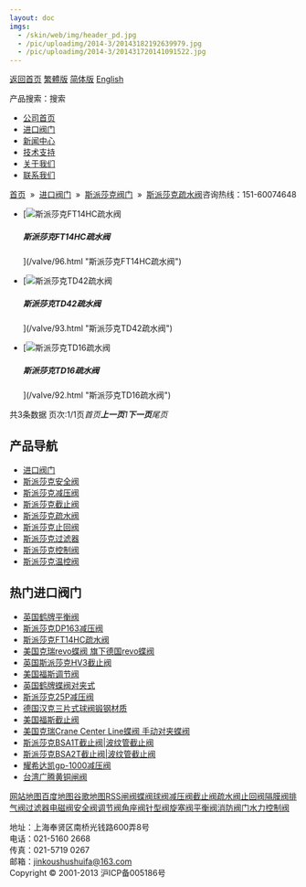 ```yaml
---
layout: doc
imgs:
  - /skin/web/img/header_pd.jpg
  - /pic/uploadimg/2014-3/20143182192639979.jpg
  - /pic/uploadimg/2014-3/201431720141091522.jpg
---
```


[返回首页](/ 'home') [繁體版](/tw.html '切換到繁體中文版') [简体版](/ '切换到简体中文版') [English](/en.html 'Switch to English Version')

产品搜索：搜索

- [公司首页](/ '公司首页')
- [进口阀门](/valves/2.html '进口阀门')
- [新闻中心](/valves/110.html '新闻中心')
- [技术支持](/valves/111.html '技术支持')
- [关于我们](/about.html '新闻中心')
- [联系我们](/contact.html '技术支持')

[首页](/)  »  [进口阀门](/valves/2.html)  »  [斯派莎克阀门](/valves/34.html)  »  [斯派莎克疏水阀](/valves/116.html)咨询热线：151-60074648

- [![斯派莎克FT14HC疏水阀](/pic/uploadimg/2014-3/20143182192639979.jpg)

  ##### 斯派莎克FT14HC疏水阀

  ](/valve/96.html "斯派莎克FT14HC疏水阀")

- [![斯派莎克TD42疏水阀](/pic/uploadimg/2014-3/201431720141091522.jpg)

  ##### 斯派莎克TD42疏水阀

  ](/valve/93.html "斯派莎克TD42疏水阀")

- [![斯派莎克TD16疏水阀](/pic/uploadimg/2014-3/201431720141091522.jpg)

  ##### 斯派莎克TD16疏水阀

  ](/valve/92.html "斯派莎克TD16疏水阀")

共3条数据 页次:1/1页*首页**上一页**1**下一页**尾页*

## 产品导航

- [进口阀门](/valves/2.html '进口阀门')
- [斯派莎克安全阀](/valves/113.html)
- [斯派莎克减压阀](/valves/112.html)
- [斯派莎克截止阀](/valves/114.html)
- [斯派莎克疏水阀](/valves/116.html)
- [斯派莎克止回阀](/valves/117.html)
- [斯派莎克过滤器](/valves/118.html)
- [斯派莎克控制阀](/valves/119.html)
- [斯派莎克温控阀](/valves/115.html)

## 热门进口阀门

- [英国鹤牌平衡阀](/valve/50.html '英国鹤牌平衡阀')
- [斯派莎克DP163减压阀](/valve/74.html '斯派莎克DP163减压阀')
- [斯派莎克FT14HC疏水阀](/valve/96.html '斯派莎克FT14HC疏水阀')
- [美国克瑞revo蝶阀 旗下德国revo蝶阀](/valve/46.html '美国克瑞revo蝶阀 旗下德国revo蝶阀')
- [英国斯派莎克HV3截止阀](/valve/66.html '英国斯派莎克HV3截止阀')
- [美国福斯调节阀](/valve/53.html '美国福斯调节阀')
- [英国鹤牌蝶阀对夹式](/valve/69.html '英国鹤牌蝶阀对夹式')
- [斯派莎克25P减压阀](/valve/102.html '斯派莎克25P减压阀')
- [德国汉克三片式球阀锻钢材质](/valve/49.html '德国汉克三片式球阀锻钢材质')
- [美国福斯截止阀](/valve/72.html '美国福斯截止阀')
- [美国克瑞Crane Center Line蝶阀 手动对夹蝶阀](/valve/45.html '美国克瑞Crane Center Line蝶阀 手动对夹蝶阀')
- [斯派莎克BSA1T截止阀|波纹管截止阀](/valve/86.html '斯派莎克BSA1T截止阀|波纹管截止阀')
- [斯派莎克BSA2T截止阀|波纹管截止阀](/valve/97.html '斯派莎克BSA2T截止阀|波纹管截止阀')
- [耀希达凯gp-1000减压阀](/valve/52.html '耀希达凯gp-1000减压阀')
- [台湾广腾黄铜闸阀](/valve/67.html '台湾广腾黄铜闸阀')

[网站地图](/sitemap.html '网站地图')[百度地图](/baidu.xml)[谷歌地图](/google.xml)[RSS](/rss.xml)[闸阀](/valves/27.html)[蝶阀](/valves/30.html)[球阀](/valves/43.html)[减压阀](/valves/44.html)[截止阀](/valves/45.html)[疏水阀](/valves/46.html)[止回阀](/valves/47.html)[隔膜阀](/valves/48.html)[排气阀](/valves/49.html)[过滤器](/valves/50.html)[电磁阀](/valves/51.html)[安全阀](/valves/52.html)[调节阀](/valves/53.html)[角座阀](/valves/54.html)[针型阀](/valves/55.html)[旋塞阀](/valves/56.html)[平衡阀](/valves/57.html)[消防阀门](/valves/58.html)[水力控制阀](/valves/59.html)

地址：上海奉贤区南桥光钱路600弄8号  
电话：021-5160 2668  
传真：021-5719 0267  
邮箱：jinkoushushuifa@163.com  
Copyright © 2001-2013 沪ICP备005186号
